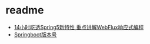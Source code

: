 # readme

* [14小时吃透Spring5新特性,重点讲解WebFlux响应式编程](14小时吃透Spring5新特性,重点讲解WebFlux响应式编程.md)
* [Springboot版本号](Springboot版本号.md)



































